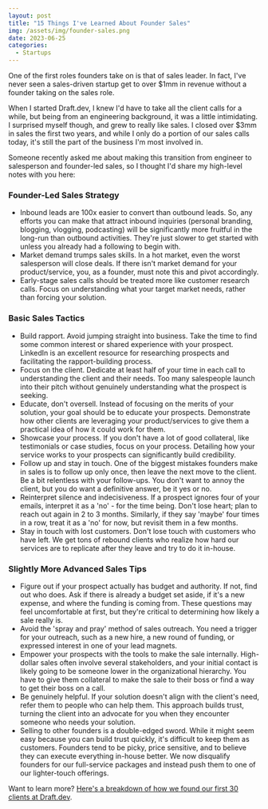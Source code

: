 ```yaml
---
layout: post
title: "15 Things I've Learned About Founder Sales"
img: /assets/img/founder-sales.png
date: 2023-06-25
categories:
  - Startups
---
```

One of the first roles founders take on is that of sales leader. In fact, I've never seen a sales-driven startup get to over $1mm in revenue without a founder taking on the sales role.

When I started Draft.dev, I knew I'd have to take all the client calls for a while, but being from an engineering background, it was a little intimidating. I surprised myself though, and grew to really like sales. I closed over $3mm in sales the first two years, and while I only do a portion of our sales calls today, it's still the part of the business I'm most involved in.

Someone recently asked me about making this transition from engineer to salesperson and founder-led sales, so I thought I'd share my high-level notes with you here:

### Founder-Led Sales Strategy

-   Inbound leads are 100x easier to convert than outbound leads. So, any efforts you can make that attract inbound inquiries (personal branding, blogging, vlogging, podcasting) will be significantly more fruitful in the long-run than outbound activities. They're just slower to get started with unless you already had a following to begin with.
-   Market demand trumps sales skills. In a hot market, even the worst salesperson will close deals. If there isn't market demand for your product/service, you, as a founder, must note this and pivot accordingly.
-   Early-stage sales calls should be treated more like customer research calls. Focus on understanding what your target market needs, rather than forcing your solution.

### Basic Sales Tactics

-   Build rapport. Avoid jumping straight into business. Take the time to find some common interest or shared experience with your prospect. LinkedIn is an excellent resource for researching prospects and facilitating the rapport-building process.
-   Focus on the client. Dedicate at least half of your time in each call to understanding the client and their needs. Too many salespeople launch into their pitch without genuinely understanding what the prospect is seeking.
-   Educate, don't oversell. Instead of focusing on the merits of your solution, your goal should be to educate your prospects. Demonstrate how other clients are leveraging your product/services to give them a practical idea of how it could work for them.
-   Showcase your process. If you don't have a lot of good collateral, like testimonials or case studies, focus on your process. Detailing how your service works to your prospects can significantly build credibility.
-   Follow up and stay in touch. One of the biggest mistakes founders make in sales is to follow up only once, then leave the next move to the client. Be a bit relentless with your follow-ups. You don't want to annoy the client, but you do want a definitive answer, be it yes or no.
-   Reinterpret silence and indecisiveness. If a prospect ignores four of your emails, interpret it as a 'no' - for the time being. Don't lose heart; plan to reach out again in 2 to 3 months. Similarly, if they say 'maybe' four times in a row, treat it as a 'no' for now, but revisit them in a few months.
-   Stay in touch with lost customers. Don't lose touch with customers who have left. We get tons of rebound clients who realize how hard our services are to replicate after they leave and try to do it in-house.

### Slightly More Advanced Sales Tips

-   Figure out if your prospect actually has budget and authority. If not, find out who does. Ask if there is already a budget set aside, if it's a new expense, and where the funding is coming from. These questions may feel uncomfortable at first, but they're critical to determining how likely a sale really is.
-   Avoid the 'spray and pray' method of sales outreach. You need a trigger for your outreach, such as a new hire, a new round of funding, or expressed interest in one of your lead magnets.
-   Empower your prospects with the tools to make the sale internally. High-dollar sales often involve several stakeholders, and your initial contact is likely going to be someone lower in the organizational hierarchy. You have to give them collateral to make the sale to their boss or find a way to get their boss on a call.
-   Be genuinely helpful. If your solution doesn't align with the client's need, refer them to people who can help them. This approach builds trust, turning the client into an advocate for you when they encounter someone who needs your solution.
-   Selling to other founders is a double-edged sword. While it might seem easy because you can build trust quickly, it's difficult to keep them as customers. Founders tend to be picky, price sensitive, and to believe they can execute everything in-house better. We now disqualify founders for our full-service packages and instead push them to one of our lighter-touch offerings.

Want to learn more? [Here's a breakdown of how we found our first 30 clients at Draft.dev](https://www.karllhughes.com/posts/journey-to-30).

